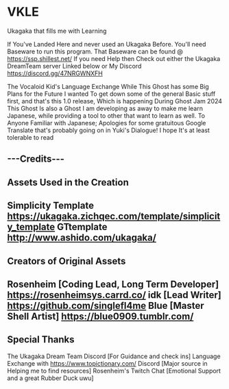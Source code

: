 # VKLE
 Ukagaka that fills me with Learning

If You've Landed Here and never used an Ukagaka Before. You'll need Baseware to run this program. That Baseware can be found @ https://ssp.shillest.net/
If you need Help then Check out either the Ukagaka DreamTeam server Linked below or My Discord 
https://discord.gg/47NRGWNXFH

The Vocaloid Kid's Language Exchange
While This Ghost has some Big Plans for the Future I wanted To get down some of the general Basic stuff first, and that's this 1.0 release, Which is happening During Ghost Jam 2024
This Ghost Is also a Ghost I am developing as away to make me learn Japanese, while providing a tool to other that want to learn as well.
To Anyone Familiar with Japanese; Apologies for some gratuitous Google Translate that's probably going on in Yuki's Dialogue! I hope It's at least tolerable to read

---Credits---
--
Assets Used in the Creation
--
Simplicity Template https://ukagaka.zichqec.com/template/simplicity_template
GTtemplate http://www.ashido.com/ukagaka/
--
Creators of Original Assets
--
Rosenheim [Coding Lead, Long Term Developer] https://rosenheimsys.carrd.co/
idk [Lead Writer] https://github.com/singlefl4me
Blue [Master Shell Artist] https://blue0909.tumblr.com/
--
Special Thanks
--
The Ukagaka Dream Team Discord [For Guidance and check ins]
Language Exchange with https://www.topictionary.com/ Discord [Major source in Helping me to find resources]
Rosenheim's Twitch Chat [Emotional Support and a great Rubber Duck uwu]
